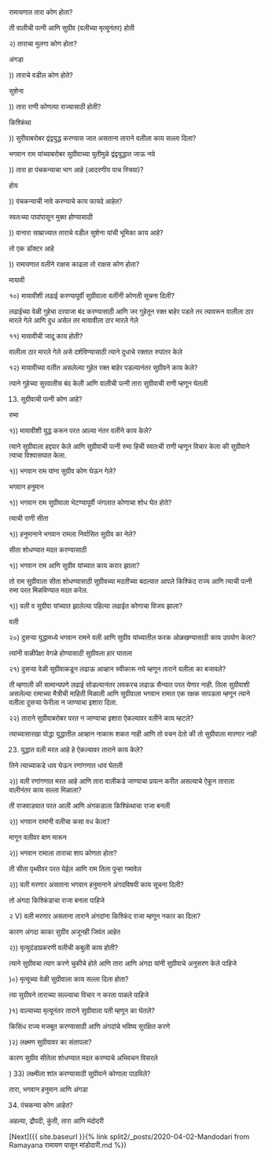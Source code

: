 रामायणात तारा कोण होता?

ती वालीची पत्नी आणि सुग्रीव (वलीच्या मृत्यूनंतर) होती

२) ताराचा मुलगा कोण होता?

अंगडा

)) ताराचे वडील कोण होते?

सुशेना

)) तारा राणी कोणत्या राज्यासाठी होती?

किश्किंथा

)) सुरीवाबरोबर द्वंद्वयुद्ध करण्यास जात असताना ताराने वलीला काय सल्ला दिला?

भगवान राम यांच्याबरोबर सुग्रीवाच्या युतीमुळे द्वंद्वयुद्धात जाऊ नये

)) तारा हा पंचकन्याचा भाग आहे (आदरणीय पाच स्त्रिया)?

होय

)) पंचकन्याची नावे करण्याचे काय फायदे आहेत?

स्वतःच्या पापांपासून मुक्त होण्यासाठी

)) वानारा साम्राज्यात ताराचे वडील सुशेना यांची भूमिका काय आहे?

तो एक डॉक्टर आहे

)) रामायणात वलीने राक्षस काढला तो राक्षस कोण होता?

मायावी

१०) मायावीशी लढाई करण्यापूर्वी सुग्रीवाला वलींनी कोणती सूचना दिली?

लढाईच्या वेळी गुहेचा दरवाजा बंद करण्यासाठी आणि जर गुहेतून रक्त बाहेर पडले तर त्यावरून वालीला ठार मारले गेले आणि दुध असेल तर मायावीला ठार मारले गेले

११) मायावीची जादू काय होती?

वालीला ठार मारले गेले असे दर्शविण्यासाठी त्याने दुधाचे रक्तात रुपांतर केले

१२) मायावीच्या वलीत असलेल्या गुहेत रक्त बाहेर पडल्यानंतर सुग्रीवने काय केले?

त्याने गुहेच्या सुरवातीस बंद केली आणि वालीची पत्नी तारा सुग्रीवाची राणी म्हणून घेतली


13) सुग्रीवाची पत्नी कोण आहे?

रुमा

१)) मायावीशी युद्ध करून परत आल्या नंतर वलीने काय केले?

त्याने सुग्रीवाला हद्दपार केले आणि सुग्रीवाची पत्नी रुमा हिची स्वतःची राणी म्हणून विचार केला की सुग्रीवाने त्याचा विश्वासघात केला.

१)) भगवान राम यांना सुग्रीव कोण घेऊन गेले?

भगवान हनुमान

१)) भगवान राम सुग्रीवाला भेटण्यापूर्वी जंगलात कोणाचा शोध घेत होते?

त्याची राणी सीता

१)) हनुमानाने भगवान रामला निर्वासित सुग्रीव का नेले?

सीता शोधण्यात मदत करण्यासाठी

१)) भगवान राम आणि सुग्रीव यांच्यात काय करार झाला?

तो राम सुग्रीवाला सीता शोधण्यासाठी सुग्रीवच्या मदतीच्या बदल्यात आपले किश्किंद राज्य आणि त्याची पत्नी रुमा परत मिळविण्यात मदत करेल.

१)) वली व सुग्रीवा यांच्यात झालेल्या पहिल्या लढाईत कोणाचा विजय झाला?

वली

२०) दुसर्‍या युद्धामध्ये भगवान रामने वली आणि सुग्रीव यांच्यातील फरक ओळखण्यासाठी काय उपयोग केला?

त्यांनी वाळीपेक्षा वेगळे होण्यासाठी सुग्रीवला हार घातला

२१) दुसर्‍या वेळी सुग्रीवाकडून लढाऊ आव्हान स्वीकारू नये म्हणून ताराने वलीला का बजावले?

ती म्हणाली की सामान्यपणे लढाई सोडल्यानंतर लवकरच लढाऊ सैन्यात परत येणार नाही. तिला सुग्रीवाशी असलेल्या रामाच्या मैत्रीची माहिती मिळाली आणि सुग्रीवाला भगवान रामात एक रक्षक सापडला म्हणून त्याने वलीला दुसर्‍या फेरीला न जाण्याचा इशारा दिला.

२२) ताराने सुग्रीवाबरोबर परत न जाण्याचा इशारा ऐकल्यावर वलीने काय म्हटले?

त्याच्यासारखा योद्धा युद्धातील आव्हान नाकारू शकत नाही आणि तो वचन देतो की तो सुग्रीवाला मारणार नाही

23) युद्धात वली मरत आहे हे ऐकल्यावर ताराने काय केले?

तिने त्याच्याकडे धाव घेऊन रणांगणात धाव घेतली

२)) वली रणांगणात मरत आहे आणि तारा वालीकडे जाण्याचा प्रयत्न करीत असल्याचे ऐकून ताराला वालीनंतर काय सल्ला मिळाला?

ती राजवाड्यात परत आली आणि अंगकडाला किश्किंथाचा राजा बनली

२)) भगवान रामांनी वलीचा कसा वध केला?

मागून वलीवर बाण मारून

२)) भगवान रामाला ताराचा शाप कोणता होता?

ती सीता पृथ्वीवर परत येईल आणि राम तिला पुन्हा गमावेल

२)) वली मरणार असताना भगवान हनुमानाने अंगदविषयी काय सूचना दिली?

तो अंगदा किश्किंडाचा राजा बनला पाहिजे

२ V) वली मरणार असताना ताराने अंगदांना किश्किंद राजा म्हणून नकार का दिला?

कारण अंगदा काका सुग्रीव अजूनही जिवंत आहेत

२)) मृत्युदंडाप्रकरणी वलीची कबुली काय होती?

त्याने सुग्रीवचा त्याग करणे चुकीचे होते आणि तारा आणि अंगदा यांनी सुग्रीवाचे अनुसरण केले पाहिजे

)०) मृत्यूच्या वेळी सुग्रीवाला काय सल्ला दिला होता?

त्या सुग्रीवने ताराच्या सल्ल्याचा विचार न करता पाळले पाहिजे

)१) वाल्याच्या मृत्यूनंतर ताराने सुग्रीवाला पती म्हणून का घेतले?

किसिंध राज्य मजबूत करण्यासाठी आणि अंगदांचे भविष्य सुरक्षित करणे

)२) लक्ष्मण सुग्रीवावर का संतापला?

कारण सुग्रीव सीतेला शोधण्यात मदत करण्याचे अभिवचन विसरले

) 33) लक्ष्मीला शांत करण्यासाठी सुग्रीवाने कोणाला पाठविले?

तारा, भगवान हनुमान आणि अंगडा

34) पंचकन्या कोण आहेत?

अहल्या, द्रौपदी, कुंती, तारा आणि मंदोदरी

[Next]({{ site.baseurl }}{% link  split2/_posts/2020-04-02-Mandodari from Ramayana रामायण पासून मांडोदारी.md %})
